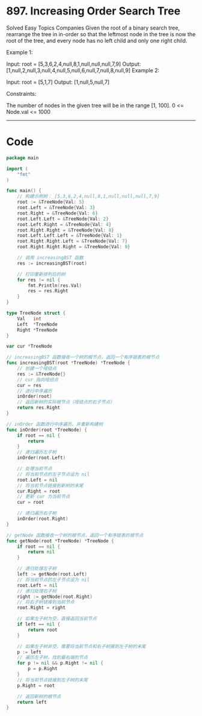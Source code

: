 # 897. Increasing Order Search Tree

Solved
Easy
Topics
Companies
Given the root of a binary search tree, rearrange the tree in in-order so that the leftmost node in the tree is now the root of the tree, and every node has no left child and only one right child.

Example 1:

Input: root = [5,3,6,2,4,null,8,1,null,null,null,7,9]
Output: [1,null,2,null,3,null,4,null,5,null,6,null,7,null,8,null,9]
Example 2:

Input: root = [5,1,7]
Output: [1,null,5,null,7]

Constraints:

The number of nodes in the given tree will be in the range [1, 100].
0 <= Node.val <= 1000

---

# Code

```go
package main

import (
	"fmt"
)

func main() {
	// 构建示例树： [5,3,6,2,4,null,8,1,null,null,null,7,9]
	root := &TreeNode{Val: 5}
	root.Left = &TreeNode{Val: 3}
	root.Right = &TreeNode{Val: 6}
	root.Left.Left = &TreeNode{Val: 2}
	root.Left.Right = &TreeNode{Val: 4}
	root.Right.Right = &TreeNode{Val: 8}
	root.Left.Left.Left = &TreeNode{Val: 1}
	root.Right.Right.Left = &TreeNode{Val: 7}
	root.Right.Right.Right = &TreeNode{Val: 9}

	// 调用 increasingBST 函数
	res := increasingBST(root)

	// 打印重新排列后的树
	for res != nil {
		fmt.Println(res.Val)
		res = res.Right
	}
}

type TreeNode struct {
	Val   int
	Left  *TreeNode
	Right *TreeNode
}

var cur *TreeNode

// increasingBST 函数接收一个树的根节点，返回一个有序链表的根节点
func increasingBST(root *TreeNode) *TreeNode {
	// 创建一个哑结点
	res := &TreeNode{}
	// cur 指向哑结点
	cur = res
	// 进行中序遍历
	inOrder(root)
	// 返回新树的实际根节点（哑结点的右子节点）
	return res.Right
}

// inOrder 函数进行中序遍历，并重新构建树
func inOrder(root *TreeNode) {
	if root == nil {
		return
	}
	// 递归遍历左子树
	inOrder(root.Left)

	// 处理当前节点
	// 将当前节点的左子节点设为 nil
	root.Left = nil
	// 将当前节点链接到新树的末尾
	cur.Right = root
	// 更新 cur 为当前节点
	cur = root

	// 递归遍历右子树
	inOrder(root.Right)
}

// getNode 函数接收一个树的根节点，返回一个有序链表的根节点
func getNode(root *TreeNode) *TreeNode {
	if root == nil {
		return nil
	}

	// 递归处理左子树
	left := getNode(root.Left)
	// 将当前节点的左子节点设为 nil
	root.Left = nil
	// 递归处理右子树
	right := getNode(root.Right)
	// 将右子树链接到当前节点
	root.Right = right

	// 如果左子树为空，直接返回当前节点
	if left == nil {
		return root
	}

	// 如果左子树非空，需要将当前节点和右子树接到左子树的末尾
	p := left
	// 遍历左子树，找到最右端的节点
	for p != nil && p.Right != nil {
		p = p.Right
	}
	// 将当前节点链接到左子树的末尾
	p.Right = root

	// 返回新树的根节点
	return left
}
```
